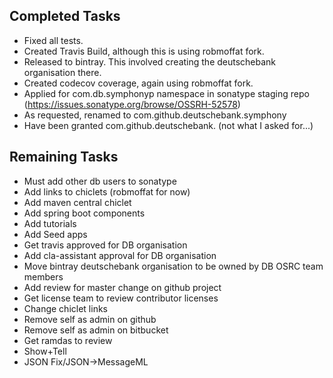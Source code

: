 ## Completed Tasks

 - Fixed all tests.
 - Created Travis Build, although this is using robmoffat fork.
 - Released to bintray.  This involved creating the deutschebank organisation there.
 - Created codecov coverage, again using robmoffat fork.
 - Applied for com.db.symphonyp namespace in sonatype staging repo (https://issues.sonatype.org/browse/OSSRH-52578) 
 - As requested, renamed to com.github.deutschebank.symphony
 - Have been granted com.github.deutschebank.  (not what I asked for...)

## Remaining Tasks

 - Must add other db users to sonatype
 - Add links to chiclets (robmoffat for now)
 - Add maven central chiclet
 - Add spring boot components
 - Add tutorials
 - Add Seed apps
 - Get travis approved for DB organisation
 - Add cla-assistant approval for DB organisation
 - Move bintray deutschebank organisation to be owned by DB OSRC team members
 - Add review for master change on github project
 - Get license team to review contributor licenses
 - Change chiclet links
 - Remove self as admin on github
 - Remove self as admin on bitbucket
 - Get ramdas to review
 - Show+Tell
 - JSON Fix/JSON->MessageML



